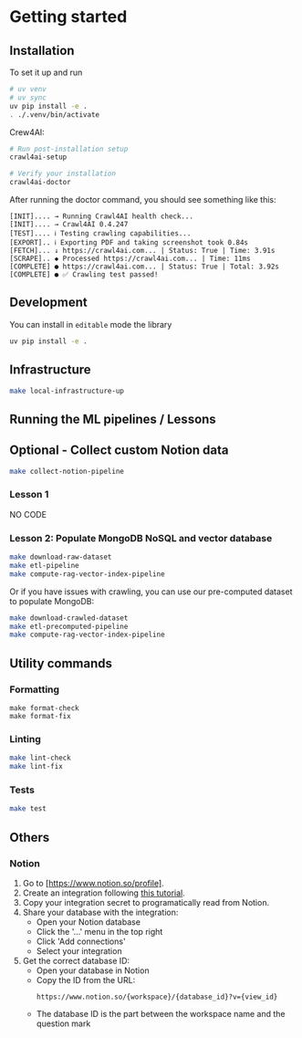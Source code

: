 # Getting started

## Installation

To set it up and run

```bash
# uv venv
# uv sync
uv pip install -e .
. ./.venv/bin/activate
```

Crew4AI:
```bash
# Run post-installation setup
crawl4ai-setup

# Verify your installation
crawl4ai-doctor
```

After running the doctor command, you should see something like this:
```console
[INIT].... → Running Crawl4AI health check...
[INIT].... → Crawl4AI 0.4.247
[TEST].... ℹ Testing crawling capabilities...
[EXPORT].. ℹ Exporting PDF and taking screenshot took 0.84s
[FETCH]... ↓ https://crawl4ai.com... | Status: True | Time: 3.91s
[SCRAPE].. ◆ Processed https://crawl4ai.com... | Time: 11ms
[COMPLETE] ● https://crawl4ai.com... | Status: True | Total: 3.92s
[COMPLETE] ● ✅ Crawling test passed!
```

## Development

You can install in `editable` mode the library

```bash
uv pip install -e .
```


## Infrastructure

```bash
make local-infrastructure-up
```

## Running the ML pipelines / Lessons

## Optional - Collect custom Notion data
```bash
make collect-notion-pipeline
```

### Lesson 1

NO CODE


### Lesson 2: Populate MongoDB NoSQL and vector database

```bash
make download-raw-dataset
make etl-pipeline
make compute-rag-vector-index-pipeline
```

Or if you have issues with crawling, you can use our pre-computed dataset to populate MongoDB:
```bash
make download-crawled-dataset
make etl-precomputed-pipeline
make compute-rag-vector-index-pipeline
```

## Utility commands

### Formatting

```
make format-check
make format-fix
```

### Linting

```bash
make lint-check
make lint-fix
```

### Tests

```bash
make test
```

## Others

### Notion

1. Go to [https://www.notion.so/profile].
2. Create an integration following [this tutorial](https://developers.notion.com/docs/authorization).
3. Copy your integration secret to programatically read from Notion.
4. Share your database with the integration:
   - Open your Notion database
   - Click the '...' menu in the top right
   - Click 'Add connections'
   - Select your integration
5. Get the correct database ID:
   - Open your database in Notion
   - Copy the ID from the URL: 
     ```
     https://www.notion.so/{workspace}/{database_id}?v={view_id}
     ```
   - The database ID is the part between the workspace name and the question mark